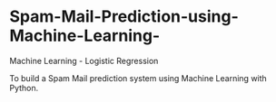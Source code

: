 # Spam-Mail-Prediction-using-Machine-Learning-
Machine Learning - Logistic Regression

To build a Spam Mail prediction system using Machine Learning with Python.
